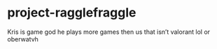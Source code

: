 # project-ragglefraggle
Kris is game god he plays more games then us that isn’t valorant lol or oberwatvh
